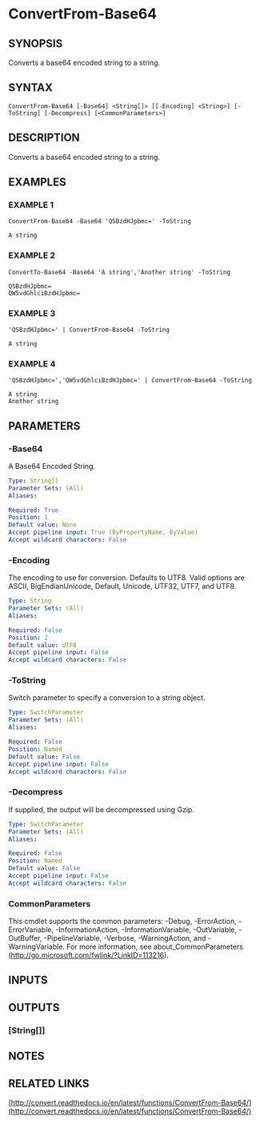 # ConvertFrom-Base64

## SYNOPSIS
Converts a base64 encoded string to a string.

## SYNTAX

```
ConvertFrom-Base64 [-Base64] <String[]> [[-Encoding] <String>] [-ToString] [-Decompress] [<CommonParameters>]
```

## DESCRIPTION
Converts a base64 encoded string to a string.

## EXAMPLES

### EXAMPLE 1
```
ConvertFrom-Base64 -Base64 'QSBzdHJpbmc=' -ToString

A string
```

### EXAMPLE 2
```
ConvertTo-Base64 -Base64 'A string','Another string' -ToString

QSBzdHJpbmc=
QW5vdGhlciBzdHJpbmc=
```

### EXAMPLE 3
```
'QSBzdHJpbmc=' | ConvertFrom-Base64 -ToString

A string
```

### EXAMPLE 4
```
'QSBzdHJpbmc=','QW5vdGhlciBzdHJpbmc=' | ConvertFrom-Base64 -ToString

A string
Another string
```

## PARAMETERS

### -Base64
A Base64 Encoded String.

```yaml
Type: String[]
Parameter Sets: (All)
Aliases:

Required: True
Position: 1
Default value: None
Accept pipeline input: True (ByPropertyName, ByValue)
Accept wildcard characters: False
```

### -Encoding
The encoding to use for conversion.
Defaults to UTF8.
Valid options are ASCII, BigEndianUnicode, Default, Unicode, UTF32, UTF7, and UTF8.

```yaml
Type: String
Parameter Sets: (All)
Aliases:

Required: False
Position: 2
Default value: UTF8
Accept pipeline input: False
Accept wildcard characters: False
```

### -ToString
Switch parameter to specify a conversion to a string object.

```yaml
Type: SwitchParameter
Parameter Sets: (All)
Aliases:

Required: False
Position: Named
Default value: False
Accept pipeline input: False
Accept wildcard characters: False
```

### -Decompress
If supplied, the output will be decompressed using Gzip.

```yaml
Type: SwitchParameter
Parameter Sets: (All)
Aliases:

Required: False
Position: Named
Default value: False
Accept pipeline input: False
Accept wildcard characters: False
```

### CommonParameters
This cmdlet supports the common parameters: -Debug, -ErrorAction, -ErrorVariable, -InformationAction, -InformationVariable, -OutVariable, -OutBuffer, -PipelineVariable, -Verbose, -WarningAction, and -WarningVariable.
For more information, see about_CommonParameters (http://go.microsoft.com/fwlink/?LinkID=113216).

## INPUTS

## OUTPUTS

### [String[]]

## NOTES

## RELATED LINKS

[http://convert.readthedocs.io/en/latest/functions/ConvertFrom-Base64/](http://convert.readthedocs.io/en/latest/functions/ConvertFrom-Base64/)

